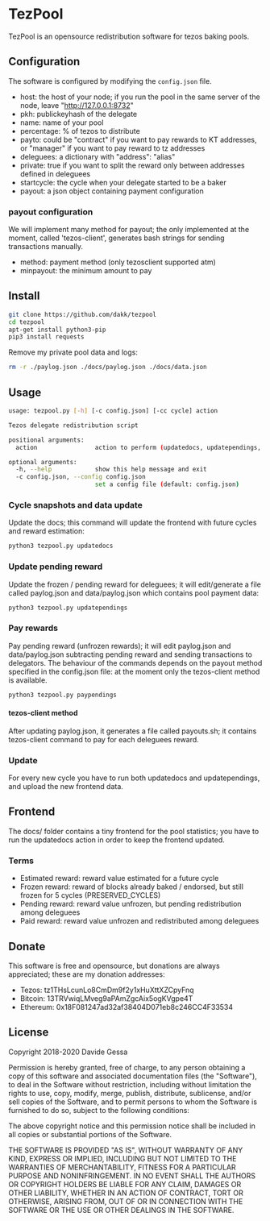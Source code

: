 # TezPool
TezPool is an opensource redistribution software for tezos baking pools.


## Configuration
The software is configured by modifying the ```config.json``` file.

- host: the host of your node; if you run the pool in the same server of the node, leave "http://127.0.0.1:8732"
- pkh: publickeyhash of the delegate
- name: name of your pool
- percentage: % of tezos to distribute
- payto: could be "contract" if you want to pay rewards to KT addresses, or "manager" if you want to pay reward to tz addresses
- deleguees: a dictionary with "address": "alias"
- private: true if you want to split the reward only between addresses defined in deleguees
- startcycle: the cycle when your delegate started to be a baker
- payout: a json object containing payment configuration

### payout configuration

We will implement many method for payout; the only implemented at the moment, called 'tezos-client', generates bash strings for sending 
transactions manually.

- method: payment method (only tezosclient supported atm)
- minpayout: the minimum amount to pay


## Install

```bash
git clone https://github.com/dakk/tezpool
cd tezpool
apt-get install python3-pip
pip3 install requests
```

Remove my private pool data and logs:

```bash
rm -r ./paylog.json ./docs/paylog.json ./docs/data.json
```

## Usage

```bash
usage: tezpool.py [-h] [-c config.json] [-cc cycle] action

Tezos delegate redistribution script

positional arguments:
  action                action to perform (updatedocs, updatependings, paypendings)

optional arguments:
  -h, --help            show this help message and exit
  -c config.json, --config config.json
                        set a config file (default: config.json)
```

### Cycle snapshots and data update
Update the docs; this command will update the frontend with future cycles and reward estimation:

```bash
python3 tezpool.py updatedocs
```

### Update pending reward
Update the frozen / pending reward for deleguees; it will edit/generate a file called paylog.json 
and data/paylog.json which contains pool payment data:

```bash
python3 tezpool.py updatependings
```

### Pay rewards
Pay pending reward (unfrozen rewards); it will edit paylog.json and data/paylog.json subtracting pending 
reward and sending transactions to delegators. The behaviour of the commands depends on the payout method
specified in the config.json file: at the moment only the tezos-client method is available.

```bash
python3 tezpool.py paypendings
```

#### tezos-client method
After updating paylog.json, it generates a file called payouts.sh; it contains tezos-client command
to pay for each deleguees reward. 


### Update 
For every new cycle you have to run both updatedocs and updatependings, and upload the new frontend data.


## Frontend
The docs/ folder contains a tiny frontend for the pool statistics; you have to run the updatedocs action in order to keep the frontend updated.

### Terms

- Estimated reward: reward value estimated for a future cycle
- Frozen reward: reward of blocks already baked / endorsed, but still frozen for 5 cycles (PRESERVED_CYCLES)
- Pending reward: reward value unfrozen, but pending redistribution among deleguees
- Paid reward: reward value unfrozen and redistributed among deleguees


## Donate
This software is free and opensource, but donations are always appreciated;
these are my donation addresses:
- Tezos: tz1THsLcunLo8CmDm9f2y1xHuXttXZCpyFnq
- Bitcoin: 13TRVwiqLMveg9aPAmZgcAix5ogKVgpe4T
- Ethereum: 0x18F081247ad32af38404D071eb8c246CC4F33534

## License
Copyright 2018-2020 Davide Gessa

Permission is hereby granted, free of charge, to any person obtaining a 
copy of this software and associated documentation files (the 
"Software"), to deal in the Software without restriction, including 
without limitation the rights to use, copy, modify, merge, publish, 
distribute, sublicense, and/or sell copies of the Software, and to 
permit persons to whom the Software is furnished to do so, subject to 
the following conditions:

The above copyright notice and this permission notice shall be included 
in all copies or substantial portions of the Software.

THE SOFTWARE IS PROVIDED "AS IS", WITHOUT WARRANTY OF ANY KIND, EXPRESS 
OR IMPLIED, INCLUDING BUT NOT LIMITED TO THE WARRANTIES OF 
MERCHANTABILITY, FITNESS FOR A PARTICULAR PURPOSE AND NONINFRINGEMENT. 
IN NO EVENT SHALL THE AUTHORS OR COPYRIGHT HOLDERS BE LIABLE FOR ANY 
CLAIM, DAMAGES OR OTHER LIABILITY, WHETHER IN AN ACTION OF CONTRACT, 
TORT OR OTHERWISE, ARISING FROM, OUT OF OR IN CONNECTION WITH THE 
SOFTWARE OR THE USE OR OTHER DEALINGS IN THE SOFTWARE.

